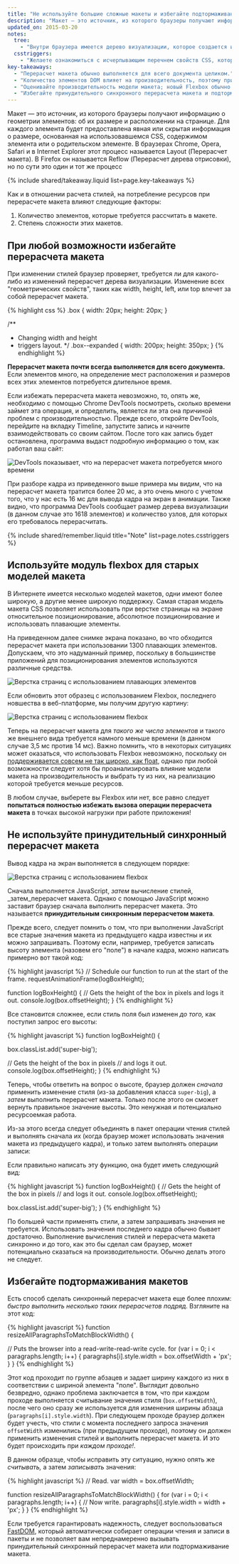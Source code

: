 ```yaml
---
title: "Не используйте большие сложные макеты и избегайте подтормаживания макетов"
description: "Макет ― это источник, из которого браузеры получают информацию о геометрии элементов: об их размере и расположении на странице. Для каждого элемента будет предоставлена явная или скрытая информация о размере, основанная на использовавшемся CSS, содержимом элемента или о родительском элементе. В браузерах Blink, WebKit и в Internet Explorer этот процесс называется Layout (Перерасчет макета). В браузерах на основе Gecko, например в Firefox, он называется Reflow (Перерасчет дерева отрисовки), но по сути это один и тот же процесс"
updated_on: 2015-03-20
notes:
  tree:
    - "Внутри браузера имеется дерево визуализации, которое создается из DOM и является представлением всех элементов, которые необходимо вывести на экран устройства. Оно содержит всю визуальную информацию об элементах: об их цвете, размерах, расположении и т. д. Однако если стилю отображения элемента задано значение none, в дереве визуализации его не будет. Точно так же, если элемент имеет псевдоэлементы (:after, :before),  они будут отсутствовать в DOM, но будут представлены в дереве визуализации"
  csstriggers:
    - "Желаете ознакомиться с исчерпывающим перечнем свойств CSS, которые вызывают операции перерасчета макета, перерисовки или компоновки? См. раздел <a href='http://csstriggers.com/'>Срабатывание событий при изменении CSS</a>."
key-takeaways:
  - "Перерасчет макета обычно выполняется для всего документа целиком."
  - "Количество элементов DOM влияет на производительность, поэтому при любой возможности следует избегать вызова операции перерасчета макета."
  - "Оценивайте производительность модели макета; новый Flexbox обычно быстрее старого Flexbox или моделей макетов на основе float."
  - "Избегайте принудительного синхронного перерасчета макета и подтормаживания макета; сначала следует прочитать значения стилей, а затем вносить изменения в стили."
---
```

<p class="intro">
  Макет ― это источник, из которого браузеры получают информацию о геометрии элементов: об их размере и расположении на странице. Для каждого элемента будет предоставлена явная или скрытая информация о размере, основанная на использовавшемся CSS, содержимом элемента или о родительском элементе. В браузерах Chrome, Opera, Safari и в Internet Explorer этот процесс называется Layout (Перерасчет макета). В Firefox он называется Reflow (Перерасчет дерева отрисовки), но по сути это один и тот же процесс
</p>

{% include shared/takeaway.liquid list=page.key-takeaways %}

Как и в отношении расчета стилей, на потребление ресурсов при перерасчете макета влияют следующие факторы:

1. Количество элементов, которые требуется рассчитать в макете.
2. Степень сложности этих макетов.

## При любой возможности избегайте перерасчета макета

При изменении стилей браузер проверяет, требуется ли для какого-либо из изменений перерасчет дерева визуализации. Изменение всех "геометрических свойств", таких как width, height, left, или top влечет за собой перерасчет макета.

{% highlight css %}
.box {
  width: 20px;
  height: 20px;
}

/**
 * Changing width and height
 * triggers layout.
 */
.box--expanded {
  width: 200px;
  height: 350px;
}
{% endhighlight %}

**Перерасчет макета почти всегда выполняется для всего документа.** Если элементов много, на определение мест расположения и размеров всех этих элементов потребуется длительное время.

Если избежать перерасчета макета невозможно, то, опять же, необходимо с помощью Chrome DevTools посмотреть, сколько времени займет эта операция, и определить, является ли эта она причиной проблем с производительностью. Прежде всего, откройте DevTools, перейдите на вкладку Timeline, запустите запись и начните взаимодействовать со своим сайтом. После того как запись будет остановлена, программа выдаст подробную информацию о том, как работал ваш сайт:

<img src="images/avoid-large-complex-layouts-and-layout-thrashing/big-layout.jpg" class="g--centered" alt="DevTools показывает, что на перерасчет макета потребуется много времени" />

При разборе кадра из приведенного выше примера мы видим, что на перерасчет макета тратится более 20 мс, а это очень много с учетом того, что у нас есть 16 мс для вывода кадра на экран в анимации. Также видно, что программа DevTools сообщает размер дерева визуализации (в данном случае это 1618 элементов) и количество узлов, для которых его требовалось перерасчитать.

{% include shared/remember.liquid title="Note" list=page.notes.csstriggers %}

## Используйте модуль flexbox для старых моделей макета
В Интернете имеется несколько моделей макетов, одни имеют более широкую, а другие менее широкую поддержку. Самая старая модель макета CSS позволяет использовать при верстке страницы на экране относительное позиционирование, абсолютное позиционирование и использовать плавающие элементы.

На приведенном далее снимке экрана показано, во что обходится перерасчет макета при использовании 1300 плавающих элементов. Допускаем, что это надуманный пример, поскольку в большинстве приложений для позиционирования элементов используются различные средства.

<img src="images/avoid-large-complex-layouts-and-layout-thrashing/layout-float.jpg" class="g--centered" alt="Верстка страниц с использованием плавающих элементов" />

Если обновить этот образец с использованием Flexbox, последнего новшества в веб-платформе, мы получим другую картину:

<img src="images/avoid-large-complex-layouts-and-layout-thrashing/layout-flex.jpg" class="g--centered" alt="Верстка страниц с использованием flexbox" />

Теперь на перерасчет макета для _такого же числа элементов_ и такого же внешнего вида требуется намного меньше времени (в данном случае 3,5 мс против 14 мс). Важно помнить, что в некоторых ситуациях может оказаться, что использовать Flexbox невозможно, поскольку он [поддерживается совсем не так широко, как float](http://caniuse.com/#search=flexbox), однако при любой возможности следует хотя бы проанализировать влияние модели макета на производительность и выбрать ту из них, на реализацию которой требуется меньше ресурсов.

В любом случае, выберете вы Flexbox или нет, все равно следует **попытаться полностью избежать вызова операции перерасчета макета** в точках высокой нагрузки при работе приложения!

## Не используйте принудительный синхронный перерасчет макета
Вывод кадра на экран выполняется в следующем порядке:

<img src="images/avoid-large-complex-layouts-and-layout-thrashing/frame.jpg" class="g--centered" alt="Верстка страниц с использованием flexbox" />

Сначала выполняется JavaScript, _затем_ вычисление стилей, _затем_перерасчет макета. Однако с помощью JavaScript можно заставит браузер сначала выполнить перерасчет макета. Это называется **принудительным синхронным перерасчетом макета**.

Прежде всего, следует помнить о том, что при выполнении JavaScript все старые значения макета из предыдущего кадра известны и их можно запрашивать. Поэтому если, например, требуется записать высоту элемента (назовем его "поле") в начале кадра, можно написать примерно вот такой код:

{% highlight javascript %}
// Schedule our function to run at the start of the frame.
requestAnimationFrame(logBoxHeight);

function logBoxHeight() {
  // Gets the height of the box in pixels and logs it out.
  console.log(box.offsetHeight);
}
{% endhighlight %}

Все становится сложнее, если стиль поля был изменен _до того,_ как поступил запрос его высоты:

{% highlight javascript %}
function logBoxHeight() {

  box.classList.add('super-big');

  // Gets the height of the box in pixels
  // and logs it out.
  console.log(box.offsetHeight);
}
{% endhighlight %}

Теперь, чтобы ответить на вопрос о высоте, браузер должен _сначала_ применить изменение стиля (из-за добавления класса `super-big`), а _затем_ выполнить перерасчет макета. Только после этого он сможет вернуть правильное значение высоты. Это ненужная и потенциально ресурсоемкая работа.

Из-за этого всегда следует объединять в пакет операции чтения стилей и выполнять сначала их (когда браузер может использовать значения макета из предыдущего кадра), и только затем выполнять операции записи:

Если правильно написать эту функцию, она будет иметь следующий вид:

{% highlight javascript %}
function logBoxHeight() {
  // Gets the height of the box in pixels
  // and logs it out.
  console.log(box.offsetHeight);

  box.classList.add('super-big');
}
{% endhighlight %}

По большей части применять стили, а затем запрашивать значения не требуется. Использовать значения последнего кадра обычно бывает достаточно. Выполнение вычисления стилей и перерасчета макета синхронно и до того, как это бы сделал сам браузер, может потенциально сказаться на производительности. Обычно делать этого не следует.

## Избегайте подтормаживания макетов
Есть способ сделать синхронный перерасчет макета еще более плохим: _быстро выполнить несколько таких перерасчетов подряд_. Взгляните на этот код:

{% highlight javascript %}
function resizeAllParagraphsToMatchBlockWidth() {

  // Puts the browser into a read-write-read-write cycle.
  for (var i = 0; i < paragraphs.length; i++) {
    paragraphs[i].style.width = box.offsetWidth + 'px';
  }
}
{% endhighlight %}

Этот код проходит по группе абзацев и задает ширину каждого из них в соответствии с шириной элемента "поле". Выглядит довольно безвредно, однако проблема заключается в том, что при каждом проходе выполняется считывание значения стиля (`box.offsetWidth`), после чего оно сразу же используется для изменения ширины абзаца (`paragraphs[i].style.width`). При следующем проходе браузер должен будет учесть, что стили с момента последнего запроса значения `offsetWidth` изменились (при предыдущем проходе), поэтому он должен применить изменения стилей и выполнить перерасчет макета. И это будет происходить при _каждом проходе!_.

В данном образце, чтобы исправить эту ситуацию, нужно опять же _считывать,_ а затем _записывать_ значения:

{% highlight javascript %}
// Read.
var width = box.offsetWidth;

function resizeAllParagraphsToMatchBlockWidth() {
  for (var i = 0; i < paragraphs.length; i++) {
    // Now write.
    paragraphs[i].style.width = width + 'px';
  }
}
{% endhighlight %}

Если требуется гарантировать надежность, следует воспользоваться [FastDOM](https://github.com/wilsonpage/fastdom), который автоматически собирает операции чтения и записи в пакеты и не позволяет вам непреднамеренно вызывать принудительный синхронный перерасчет макета или подтормаживание макета.


